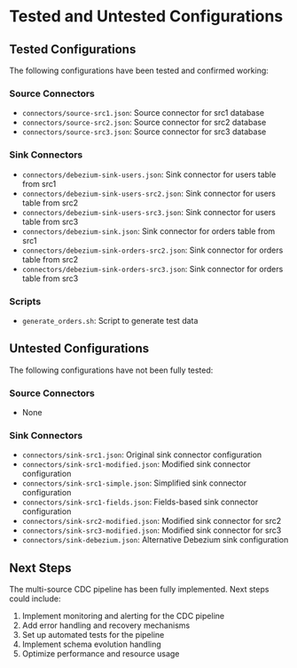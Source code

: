# Tested and Untested Configurations

## Tested Configurations

The following configurations have been tested and confirmed working:

### Source Connectors
- `connectors/source-src1.json`: Source connector for src1 database
- `connectors/source-src2.json`: Source connector for src2 database
- `connectors/source-src3.json`: Source connector for src3 database

### Sink Connectors
- `connectors/debezium-sink-users.json`: Sink connector for users table from src1
- `connectors/debezium-sink-users-src2.json`: Sink connector for users table from src2
- `connectors/debezium-sink-users-src3.json`: Sink connector for users table from src3
- `connectors/debezium-sink.json`: Sink connector for orders table from src1
- `connectors/debezium-sink-orders-src2.json`: Sink connector for orders table from src2
- `connectors/debezium-sink-orders-src3.json`: Sink connector for orders table from src3

### Scripts
- `generate_orders.sh`: Script to generate test data

## Untested Configurations

The following configurations have not been fully tested:

### Source Connectors
- None

### Sink Connectors
- `connectors/sink-src1.json`: Original sink connector configuration
- `connectors/sink-src1-modified.json`: Modified sink connector configuration
- `connectors/sink-src1-simple.json`: Simplified sink connector configuration
- `connectors/sink-src1-fields.json`: Fields-based sink connector configuration
- `connectors/sink-src2-modified.json`: Modified sink connector for src2
- `connectors/sink-src3-modified.json`: Modified sink connector for src3
- `connectors/sink-debezium.json`: Alternative Debezium sink configuration

## Next Steps

The multi-source CDC pipeline has been fully implemented. Next steps could include:

1. Implement monitoring and alerting for the CDC pipeline
2. Add error handling and recovery mechanisms
3. Set up automated tests for the pipeline
4. Implement schema evolution handling
5. Optimize performance and resource usage
